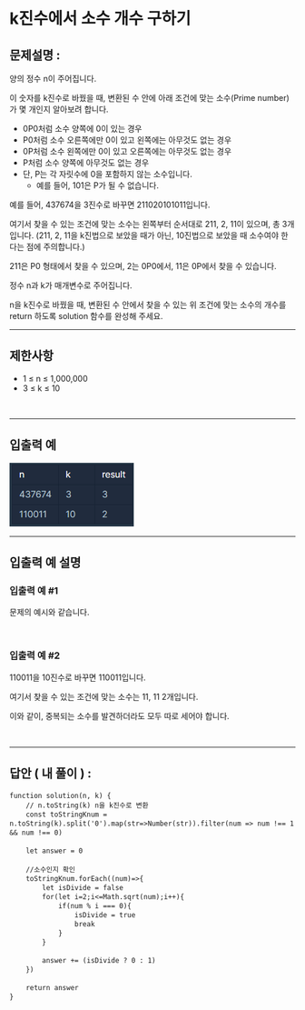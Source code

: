 # k진수에서 소수 개수 구하기

## 문제설명 :

양의 정수 n이 주어집니다.

이 숫자를 k진수로 바꿨을 때, 변환된 수 안에 아래 조건에 맞는 소수(Prime number)가 몇 개인지 알아보려 합니다.

- 0P0처럼 소수 양쪽에 0이 있는 경우
- P0처럼 소수 오른쪽에만 0이 있고 왼쪽에는 아무것도 없는 경우
- 0P처럼 소수 왼쪽에만 0이 있고 오른쪽에는 아무것도 없는 경우
- P처럼 소수 양쪽에 아무것도 없는 경우
- 단, P는 각 자릿수에 0을 포함하지 않는 소수입니다.
  - 예를 들어, 101은 P가 될 수 없습니다.

예를 들어, 437674을 3진수로 바꾸면 211020101011입니다.

여기서 찾을 수 있는 조건에 맞는 소수는 왼쪽부터 순서대로 211, 2, 11이 있으며, 총 3개입니다.
(211, 2, 11을 k진법으로 보았을 때가 아닌, 10진법으로 보았을 때 소수여야 한다는 점에 주의합니다.)

211은 P0 형태에서 찾을 수 있으며, 2는 0P0에서, 11은 0P에서 찾을 수 있습니다.

정수 n과 k가 매개변수로 주어집니다.

n을 k진수로 바꿨을 때, 변환된 수 안에서 찾을 수 있는 위 조건에 맞는 소수의 개수를 return 하도록 solution 함수를 완성해 주세요.

---

## 제한사항

- 1 ≤ n ≤ 1,000,000
- 3 ≤ k ≤ 10

<br/>

---

## 입출력 예

<img src ='k진수에서 소수 개수 구하기.png'>

<br/>

---

## 입출력 예 설명

### 입출력 예 #1

문제의 예시와 같습니다.

<br/>

### 입출력 예 #2

110011을 10진수로 바꾸면 110011입니다.

여기서 찾을 수 있는 조건에 맞는 소수는 11, 11 2개입니다.

이와 같이, 중복되는 소수를 발견하더라도 모두 따로 세어야 합니다.

<br/>

---

## 답안 ( 내 풀이 ) :

```
function solution(n, k) {
    // n.toString(k) n을 k진수로 변환
    const toStringKnum = n.toString(k).split('0').map(str=>Number(str)).filter(num => num !== 1 && num !== 0)

    let answer = 0

    //소수인지 확인
    toStringKnum.forEach((num)=>{
        let isDivide = false
        for(let i=2;i<=Math.sqrt(num);i++){
            if(num % i === 0){
                isDivide = true
                break
            }
        }

        answer += (isDivide ? 0 : 1)
    })

    return answer
}
```
